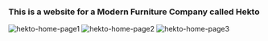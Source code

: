 ﻿### This is a website  for a Modern Furniture Company called Hekto
![hekto-home-page1](https://github.com/ujuhope/Modern-Furniture_site_design/blob/main/images/Hekto-home-page1.JPG)
![hekto-home-page2](https://github.com/ujuhope/Modern-Furniture_site_design/blob/main/images/hekto-home-page2.JPG)
![hekto-home-page3](https://github.com/ujuhope/Modern-Furniture_site_design/blob/main/images/hekto-home-page3.JPG)